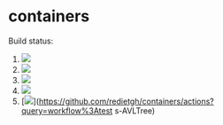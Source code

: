 # containers

Build status:

1. [![](https://github.com/redietgh/containers/workflows/tests-fibonacci/badge.svg)](https://github.com/redietgh/containers/actions?query=workflow%3Atests-fibonacci)
1. [![](https://github.com/redietgh/containers/workflows/tests-range/badge.svg)](https://github.com/redietgh/containers/actions?query=workflow%3Atests-range)
1. [![](https://github.com/redietgh/containers/workflows/tests-BST/badge.svg)](https://github.com/redietgh/containers/actions?query=workflow%3Atests-BST)
1. [![](https://github.com/redietgh/containers/workflows/tests-BinaryTree/badge.svg)](https://github.com/redietgh/containers/actions?query=workflow%3Atests-BinaryTree)
1. [![](https://github.com/redietgh/containers/workflows/tests-AVLTree/badge.svg)](https://github.com/redietgh/containers/actions?query=workflow%3Atest    s-AVLTree)
